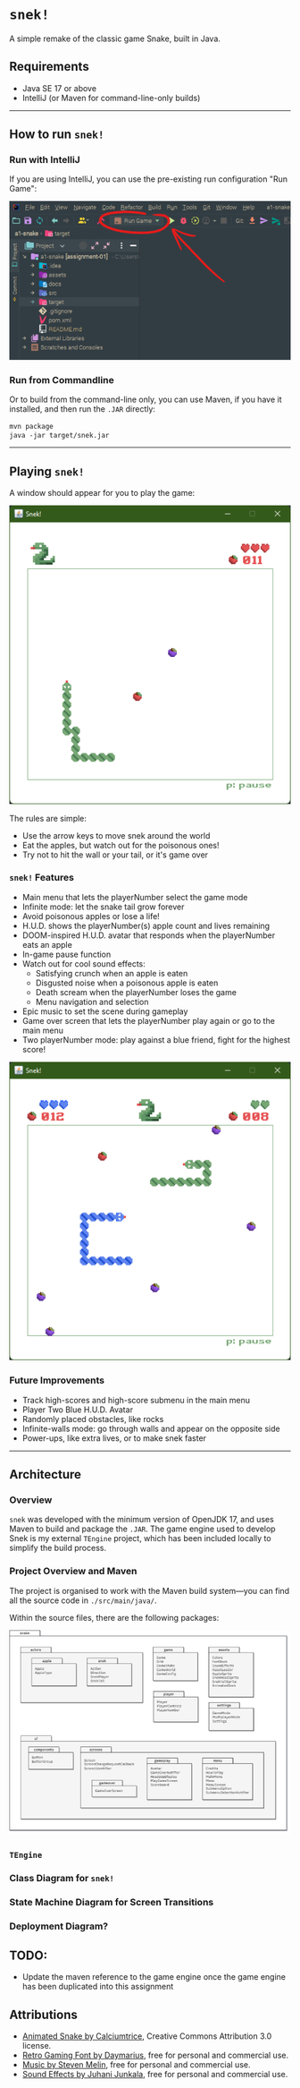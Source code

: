 # `snek!`

A simple remake of the classic game Snake, built in Java.

## Requirements

- Java SE 17 or above
- IntelliJ (or Maven for command-line-only builds)

---

## How to run `snek!`

### Run with IntelliJ

If you are using IntelliJ, you can use the pre-existing run configuration "Run Game":

!["Run Game" run configuration](snake/docs/images/run-game-config.png)

### Run from Commandline

Or to build from the command-line only, you can use Maven, if you have it installed, and then run the `.JAR` directly:

```shell
mvn package
java -jar target/snek.jar
```

---

## Playing `snek!`

A window should appear for you to play the game:

![`snek!` running](snake/docs/images/game-running.png)

The rules are simple:

- Use the arrow keys to move snek around the world
- Eat the apples, but watch out for the poisonous ones! 
- Try not to hit the wall or your tail, or it's game over

### `snek!` Features

- Main menu that lets the playerNumber select the game mode
- Infinite mode: let the snake tail grow forever
- Avoid poisonous apples or lose a life!
- H.U.D. shows the playerNumber(s) apple count and lives remaining
- DOOM-inspired H.U.D. avatar that responds when the playerNumber eats an apple
- In-game pause function
- Watch out for cool sound effects:
  - Satisfying crunch when an apple is eaten
  - Disgusted noise when a poisonous apple is eaten
  - Death scream when the playerNumber loses the game
  - Menu navigation and selection
- Epic music to set the scene during gameplay
- Game over screen that lets the playerNumber play again or go to the main menu
- Two playerNumber mode: play against a blue friend, fight for the highest score!

![`snek!` two-playerNumber mode](snake/docs/images/two-player-mode.png)

### Future Improvements

- Track high-scores and high-score submenu in the main menu
- Player Two Blue H.U.D. Avatar
- Randomly placed obstacles, like rocks
- Infinite-walls mode: go through walls and appear on the opposite side
- Power-ups, like extra lives, or to make snek faster

---

## Architecture

### Overview

`snek` was developed with the minimum version of OpenJDK 17, and uses Maven to build and package the `.JAR`.
The game engine used to develop Snek is my external `TEngine` project, which has been included locally to simplify
the build process.

### Project Overview and Maven

The project is organised to work with the Maven build system—you can find all the source code in `./src/main/java/`.

Within the source files, there are the following packages:

![`snek!` package diagram](snake/docs/images/package-diagram.png)

### `TEngine`



### Class Diagram for `snek!`



### State Machine Diagram for Screen Transitions



### Deployment Diagram?



## TODO:

- Update the maven reference to the game engine once the game engine has been duplicated into this assignment

## Attributions

- [Animated Snake by Calciumtrice](https://opengameart.org/content/animated-snake), Creative Commons Attribution 3.0 license.
- [Retro Gaming Font by Daymarius](https://www.dafont.com/retro-gaming.font), free for personal and commercial use.
- [Music by Steven Melin](https://stevenmelin.com), free for personal and commercial use.
- [Sound Effects by Juhani Junkala](https://juhanijunkala.com/), free for personal and commercial use.
